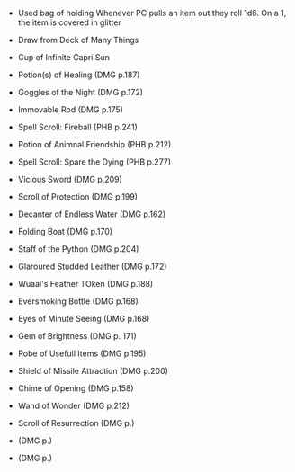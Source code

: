 - Used bag of holding
   Whenever PC pulls an item out they roll 1d6. On a 1, the item is covered in glitter

- Draw from Deck of Many Things

- Cup of Infinite Capri Sun
- Potion(s) of Healing (DMG p.187)
- Goggles of the Night (DMG p.172)
- Immovable Rod (DMG p.175)
- Spell Scroll: Fireball (PHB p.241)
- Potion of Animnal Friendship (PHB p.212)
- Spell Scroll: Spare the Dying (PHB p.277)
- Vicious Sword (DMG p.209)
- Scroll of Protection (DMG p.199)
- Decanter of Endless Water (DMG p.162)
- Folding Boat (DMG p.170)
- Staff of the Python (DMG p.204)
- Glaroured Studded Leather (DMG p.172)
- Wuaal's Feather TOken (DMG p.188)
- Eversmoking Bottle (DMG p.168)
- Eyes of Minute Seeing (DMG p.168)
- Gem of Brightness (DMG p. 171)
- Robe of Usefull Items (DMG p.195)
- Shield of Missile Attraction (DMG p.200)
- Chime of Opening (DMG p.158)
- Wand of Wonder (DMG p.212)


- Scroll of Resurrection (DMG p.)
- (DMG p.)
- (DMG p.)
